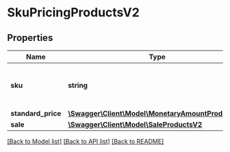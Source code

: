 # SkuPricingProductsV2

## Properties
Name | Type | Description | Notes
------------ | ------------- | ------------- | -------------
**sku** | **string** | The standard price as defined by the partner. | 
**standard_price** | [**\Swagger\Client\Model\MonetaryAmountProductsV2**](MonetaryAmountProductsV2.md) |  | 
**sale** | [**\Swagger\Client\Model\SaleProductsV2**](SaleProductsV2.md) |  | [optional] 

[[Back to Model list]](../../README.md#documentation-for-models) [[Back to API list]](../../README.md#documentation-for-api-endpoints) [[Back to README]](../../README.md)


